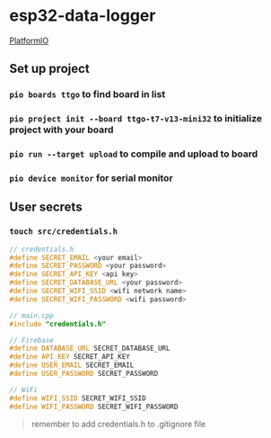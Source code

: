 # esp32-data-logger

[PlatformIO](https://platformio.org/platformio-ide)

## Set up project

### `pio boards ttgo` to find board in list

### `pio project init --board ttgo-t7-v13-mini32` to initialize project with your board

### `pio run --target upload` to compile and upload to board

### `pio device monitor` for serial monitor

## User secrets

### `touch src/credentials.h`

```C++
// credentials.h
#define SECRET_EMAIL <your email>
#define SECRET_PASSWORD <your password>
#define SECRET_API_KEY <api key>
#define SECRET_DATABASE_URL <your password>
#define SECRET_WIFI_SSID <wifi network name>
#define SECRET_WIFI_PASSWORD <wifi password>
```
```C++
// main.cpp
#include "credentials.h"

// Firebase
#define DATABASE_URL SECRET_DATABASE_URL
#define API_KEY SECRET_API_KEY
#define USER_EMAIL SECRET_EMAIL
#define USER_PASSWORD SECRET_PASSWORD

// WiFi
#define WIFI_SSID SECRET_WIFI_SSID
#define WIFI_PASSWORD SECRET_WIFI_PASSWORD
```
> remember to add credentials.h to .gitignore file